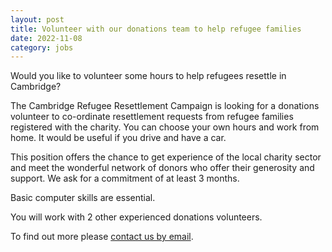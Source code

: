 ```yaml
---
layout: post
title: Volunteer with our donations team to help refugee families
date: 2022-11-08
category: jobs
---
```


Would you like to volunteer some hours to help refugees resettle in Cambridge? 

The Cambridge Refugee Resettlement Campaign is looking for a donations volunteer to co-ordinate resettlement requests from refugee families registered with the charity. You can choose your own hours and work from home. It would be useful if you drive and have a car.

This position offers the chance to get experience of the local charity sector and meet the wonderful network of donors who offer their generosity  and support. We ask for a commitment of at least 3 months. 

Basic computer skills are essential. 

You will work with 2 other experienced donations volunteers.

To find out more please [contact us by email](admin@cambridgerefugees.org).